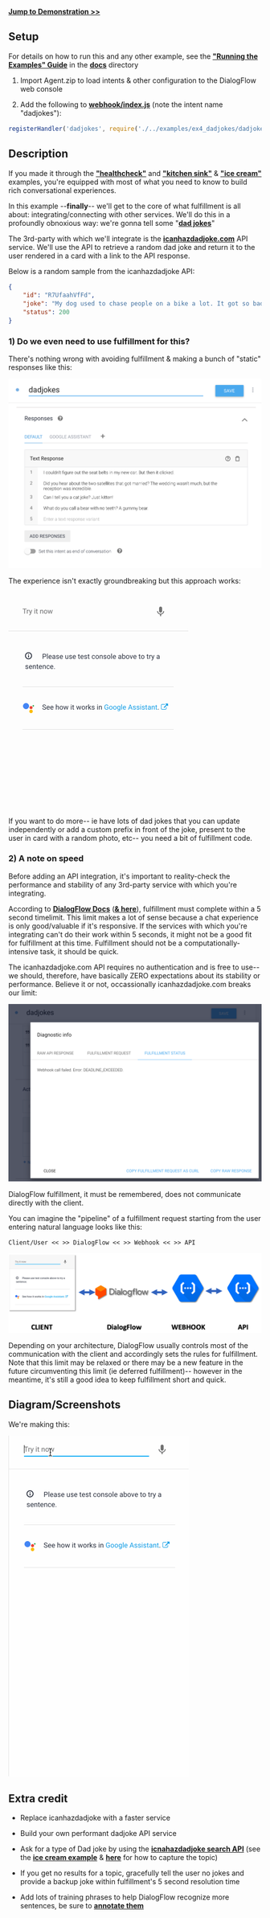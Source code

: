 
**[Jump to Demonstration >>](#Diagram/Screenshots)**

## Setup

For details on how to run this and any other example, see the **["Running the Examples" Guide](./../../docs/running_the_examples.md)** in the **[docs](./../../docs/README.md)** directory

1) Import Agent.zip to load intents & other configuration to the DialogFlow web console

2) Add the following to **[webhook/index.js](./../../webhook/index.js)** (note the intent name "dadjokes"):


```js
registerHandler('dadjokes', require('./../examples/ex4_dadjokes/dadjokes.intent.js'));
```

## Description

If you made it through the **["healthcheck"](./../ex1_healthcheck/README.md)** and **["kitchen sink"](./../ex2_kitchensink/README.md)** & **["ice cream"](./../ex3_icecream/README.md)** examples, you're equipped with most of what you need to know to build rich conversational experiences.

In this example --**finally**-- we'll get to the core of what fulfillment is all about: integrating/connecting with other services. We'll do this in a profoundly obnoxious way: we're gonna tell some "**[dad jokes](https://en.wikipedia.org/wiki/Dad_joke)**"

The 3rd-party with which we'll integrate is the **[icanhazdadjoke.com](https://icanhazdadjoke.com/)** API service. We'll use the API to retrieve a random dad joke and return it to the user rendered in a card with a link to the API response.

Below is a random sample from the icanhazdadjoke API:

```json
{
    "id": "R7UfaahVfFd",
    "joke": "My dog used to chase people on a bike a lot. It got so bad I had to take his bike away.",
    "status": 200
}
```

### 1) Do we even need to use fulfillment for this?

There's nothing wrong with avoiding fulfillment & making a bunch of "static" responses like this:

![demo](./../../assets/static_intent.png)

The experience isn't exactly groundbreaking but this approach works:

![demo](./../../assets/examples/dad_jokes_nofulfillment.gif)

If you want to do more-- ie have lots of dad jokes that you can update independently or add a custom prefix in front of the joke, present to the user in card with a random photo, etc-- you need a bit of fulfillment code.


### 2) A note on speed

Before adding an API integration, it's important to reality-check the performance and stability of any 3rd-party service with which you're integrating. 

According to **[DialogFlow Docs](https://dialogflow.com/docs/fulfillment/how-it-works
)** (**[& here](https://developers.google.com/actions/sdk/deploy-fulfillment)**), fulfillment must complete within a 5 second timelimit. This limit makes a lot of sense because a chat experience is only good/valuable if it's responsive. If the services with which you're integrating can't do their work within 5 seconds, it might not be a good fit for fulfillment at this time. Fulfillment should not be a computationally-intensive task, it should be quick.

The icanhazdadjoke.com API requires no authentication and is free to use-- we should, therefore, have basically ZERO expectations about its stability or performance. Believe it or not, occassionally icanhazdadjoke.com breaks our limit:

![demo](./../../assets/examples/slow_api.png)


DialogFlow fulfillment, it must be remembered, does not communicate directly with the client. 

You can imagine the "pipeline" of a fulfillment request starting from the user entering natural language looks like this:

```
Client/User << >> DialogFlow << >> Webhook << >> API
```

![pipeline](./../../assets/fulfillment_pipeline.png)


Depending on your architecture, DialogFlow usually controls most of the communication with the client and accordingly sets the rules for fulfillment. Note that this limit may be relaxed or there may be a new feature in the future circumventing this limit (ie deferred fulfillment)-- however in the meantime, it's still a good idea to keep fulfillment short and quick.


## Diagram/Screenshots

We're making this:

![demo](./../../assets/examples/jokes_animated_cycler.gif)

## Extra credit

- Replace icanhazdadjoke with a faster service

- Build your own performant dadjoke API service

- Ask for a type of Dad joke by using the **[icnahazdadjoke search API](https://icanhazdadjoke.com/api#search-for-dad-jokes)** (see the **[ice cream example](./../ex3_icecream/README.md)** & **[here](https://cloud.google.com/dialogflow/docs/training#add_and_edit_entity_annotations_for_the_request)** for how to capture the topic)

- If you get no results for a topic, gracefully tell the user no jokes and provide a backup joke within fulfillment's 5 second resolution time

- Add lots of training phrases to help DialogFlow recognize more sentences, be sure to **[annotate them](https://cloud.google.com/dialogflow/docs/intents-training-phrases#annotation)**


